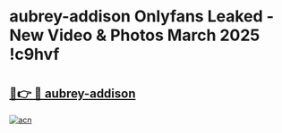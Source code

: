 # aubrey-addison Onlyfans Leaked - New Video & Photos March 2025 !c9hvf

# <h2><a href="https://qmwxf3.iuczelnia.edu.pl?title=aubrey-addison&ref=c9hvf">🔗👉 🔴 aubrey-addison</a></h2>

[![acn](https://github.com/user-attachments/assets/0f9c940e-d8b0-45ae-aac7-cd30a18b3e1c)](https://qmwxf3.iuczelnia.edu.pl?title=aubrey-addison&ref=c9hvf)

